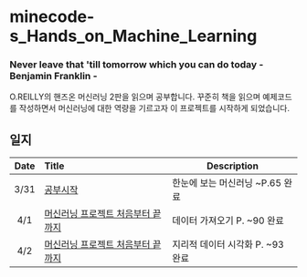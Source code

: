 # minecode-s_Hands_on_Machine_Learning

### Never leave that 'till tomorrow which you can do today - Benjamin Franklin -
O.REILLY의 핸즈온 머신러닝 2판을 읽으며 공부합니다. 꾸준히 책을 읽으며 예제코드를 작성하면서 머신러닝에 대한 역량을 기르고자 이 프로젝트를 시작하게 되었습니다.

## 일지
|Date|Title|Description|
|:---:|:---|---|
|3/31|[공부시작](https://github.com/minecode0606/minecode-s_Hands_on_Machine_Learning/blob/master/01_the_machine_learning_landscape.ipynb)|한눈에 보는 머신러닝 ~P.65 완료|
|4/1|[머신러닝 프로젝트 처음부터 끝까지](https://github.com/minecode0606/minecode-s_Hands_on_Machine_Learning/blob/master/02_end_to_end_machine_learning.ipynb)|데이터 가져오기 P. ~90 완료|
|4/2|[머신러닝 프로젝트 처음부터 끝까지](https://github.com/minecode0606/minecode-s_Hands_on_Machine_Learning/blob/master/02_end_to_end_machine_learning.ipynb)|지리적 데이터 시각화 P. ~93 완료|
